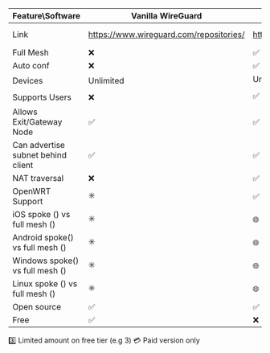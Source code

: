 | Feature\Software                   | Vanilla WireGuard                       | Tailscale                              | Headscale                             | Netmaker                            | Nebula | WGSD                            | Innernet                             | Wesher                            | VxWireguard                                     | RAIT                            | Wiretrustee                                |
|------------------------------------|-----------------------------------------|----------------------------------------|---------------------------------------|-------------------------------------|--------|---------------------------------|--------------------------------------|-----------------------------------|-------------------------------------------------|---------------------------------|--------------------------------------------|
| Link                               | https://www.wireguard.com/repositories/ | https://github.com/tailscale/tailscale | https://github.com/juanfont/headscale | https://github.com/gravitl/netmaker |        | https://github.com/jwhited/wgsd | https://github.com/tonarino/innernet | https://github.com/costela/wesher | https://github.com/m13253/VxWireguard-Generator | https://gitlab.com/NickCao/RAIT | https://github.com/wiretrustee/wiretrustee |
| Full Mesh                          | :x:                                     | :white_check_mark:                     |                                       |                                     |        |                                 |                                      |                                   |                                                 |                                 |                                            |
| Auto conf                          | :x:                                     | :white_check_mark:                     |                                       |                                     |        |                                 |                                      |                                   |                                                 |                                 |                                            |
| Devices                            | Unlimited                               | Unlimited :two: :zero:                 |                                       |                                     |        |                                 |                                      |                                   |                                                 |                                 |                                            |
| Supports Users                     | :x:                                     | :white_check_mark: :one:               |                                       |                                     |        |                                 |                                      |                                   |                                                 |                                 |                                            |
| Allows Exit/Gateway Node           | :white_check_mark:                      | :white_check_mark:                     |                                       |                                     |        |                                 |                                      |                                   |                                                 |                                 |                                            |
| Can advertise subnet behind client | :white_check_mark:                      | :white_check_mark:                     |                                       |                                     |        |                                 |                                      |                                   |                                                 |                                 |                                            |
| NAT traversal                      | :x:                                     | :white_check_mark:                     |                                       |                                     |        |                                 |                                      |                                   |                                                 |                                 |                                            |
| OpenWRT Support                    | :eight_spoked_asterisk:                 | :white_check_mark:                     |                                       |                                     |        |                                 |                                      |                                   |                                                 |                                 |                                            |
| iOS spoke () vs full mesh ()       | :eight_spoked_asterisk:                 | :globe_with_meridians:                 |                                       |                                     |        |                                 |                                      |                                   |                                                 |                                 |                                            |
| Android spoke() vs full mesh ()    | :eight_spoked_asterisk:                 | :globe_with_meridians:                 |                                       |                                     |        |                                 |                                      |                                   |                                                 |                                 |                                            |
| Windows spoke() vs full mesh ()    | :eight_spoked_asterisk:                 | :globe_with_meridians:                 |                                       |                                     |        |                                 |                                      |                                   |                                                 |                                 |                                            |
| Linux spoke () vs full mesh ()     | :eight_spoked_asterisk:                 | :globe_with_meridians:                 |                                       |                                     |        |                                 |                                      |                                   |                                                 |                                 |                                            |
| Open source                        | :white_check_mark:                      | :white_check_mark:                     |                                       |                                     |        |                                 |                                      |                                   |                                                 |                                 |                                            |
| Free                               | :white_check_mark:                      | :x:                                    |                                       |                                     |        |                                 |                                      |                                   |                                                 |                                 |                                            |


:three: Limited amount on free tier (e.g 3)
:credit_card: Paid version only

